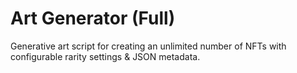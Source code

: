 # Art Generator (Full)

Generative art script for creating an unlimited number of NFTs with configurable rarity settings & JSON metadata.
